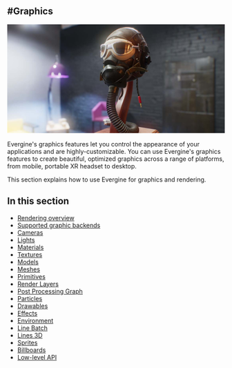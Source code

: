 #Graphics
---
![Graphics](images/graphics.jpg)

Evergine's graphics features let you control the appearance of your applications and are highly-customizable. You can use Evergine's graphics features to create beautiful, optimized graphics across a range of platforms, from mobile, portable XR headset to desktop.

This section explains how to use Evergine for graphics and rendering.

## In this section
* [Rendering overview](rendering_overview.md)
* [Supported graphic backends](supported_backends/index.md)
* [Cameras](cameras.md)
* [Lights](lights.md)
* [Materials](materials.md)
* [Textures](textures.md)
* [Models](models.md)
* [Meshes](meshes.md)
* [Primitives](primitives.md)
* [Render Layers](render_layers.md)
* [Post Processing Graph](post_processing_graph.md)
* [Particles](particles.md)
* [Drawables](drawables.md)
* [Effects](effects.md)
* [Environment](environment.md)
* [Line Batch](linebatch.md)
* [Lines 3D](lines_3d.md)
* [Sprites](sprites.md)
* [Billboards](billboards.md)
* [Low-level API](low_level_api.md)
